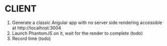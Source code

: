 # CLIENT

1. Generate a classic Angular app  with no server side rendering accessible at http://localhost:3004
2. Launch PhantomJS on it, wait for the render to complete (todo)
3. Record time (todo)